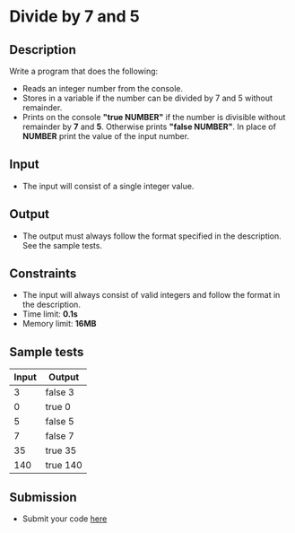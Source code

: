 # Divide by 7 and 5

## Description
Write a program that does the following:
  - Reads an integer number from the console.
  - Stores in a variable if the number can be divided by 7 and 5 without remainder.
  - Prints on the console **"true NUMBER"** if the number is divisible without remainder by **7** and **5**. Otherwise prints **"false NUMBER"**.
   In place of **NUMBER** print the value of the input number. 

## Input
- The input will consist of a single integer value.

## Output
- The output must always follow the format specified in the description. See the sample tests.

## Constraints
- The input will always consist of valid integers and follow the format in the description.
- Time limit: **0.1s**
- Memory limit: **16MB**

## Sample tests

|     Input      |     Output     |
|----------------|----------------|
|3               |false 3         |
|0               |true 0          |
|5               |false 5         |
|7               |false 7         |
|35              |true 35         |
|140             |true 140        |

## Submission
- Submit your code [here](???)
